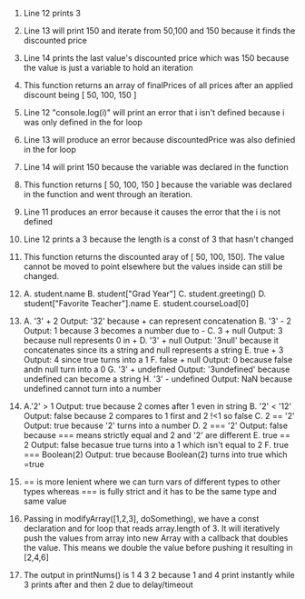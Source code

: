 1. Line 12 prints 3
2. Line 13 will print 150 and iterate from 50,100 and 150 because it finds the discounted price
3. Line 14 prints the last value's discounted price which was 150 because the value is just a variable to hold an iteration
4. This function returns an array of finalPrices of all prices after an applied discount being [ 50, 100, 150 ]
   <!-- They changed var to let here -->
5. Line 12 "console.log(i)" will print an error that i isn't defined because i was only defined in the for loop
6. Line 13 will produce an error because discountedPrice was also definied in the for loop
7. Line 14 will print 150 because the variable was declared in the function
8. This function returns [ 50, 100, 150 ] because the variable was declared in the function and went through an iteration.
   <!-- changed let to const -->
9.  Line 11 produces an error because it causes the error that the i is not defined
10. Line 12 prints a 3 because the length is a const of 3 that hasn't changed
11. This function returns the discounted aray of [ 50, 100, 150]. The value cannot be moved to point elsewhere but the values inside can still be changed.
    
12. A. student.name
    B. student["Grad Year"]
    C. student.greeting()
    D. student["Favorite Teacher"].name
    E. student.courseLoad[0]
<!-- "Node" to start, ".exit" to leave -->
13. A. '3' + 2      Output: '32' because + can represent concatenation
    B. '3' - 2      Output: 1 because 3 becomes a number due to -
    C. 3 + null     Output: 3 because null represents 0 in +
    D. '3' + null   Output: '3null' because it concatenates since its a string and null represents a string
    E. true + 3     Output: 4 since true turns into a 1
    F. false + null     Output: 0 because false andn null turn into a 0
    G. '3' + undefined  Output: '3undefined' because undefined can become a string
    H. '3' - undefined  Output: NaN because undefined cannot turn into a number


14. A.'2' > 1       Output: true because 2 comes after 1 even in string
    B. '2' < '12'   Output: false because 2 compares to 1 first and 2 !<1 so false
    C. 2 == '2'     Output: true because '2' turns into a number
    D. 2 === '2'    Output: false because === means strictly equal and 2 and '2' are different
    E. true == 2    Output: false becasue true turns into a 1 which isn't equal to 2
    F. true === Boolean(2)   Output: true because Boolean(2) turns into true which =true

15. == is more lenient where we can turn vars of different types to other types whereas === is fully strict and it has to be the same type and same value

17. Passing in modifyArray([1,2,3], doSomething), we have a const declaration and for loop that reads array.length of 3. It will iteratively push the values from array into new Array with a callback that doubles the value. This means we double the value before pushing it resulting in [2,4,6]
    
18. The output in printNums() is 
    1
    4
    3
    2
    because 1 and 4 print instantly while 3 prints after and then 2 due to delay/timeout